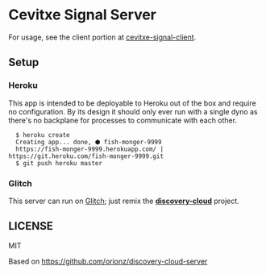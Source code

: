 # Cevitxe Signal Server

For usage, see the client portion at
[cevitxe-signal-client](https://github.com/orionz/discovery-cloud-client).

## Setup

### Heroku

This app is intended to be deployable to Heroku out of the box and require no configuration. By its
design it should only ever run with a single dyno as there's no backplane for processes to
communicate with each other.

```
  $ heroku create
  Creating app... done, ⬢ fish-monger-9999
  https://fish-monger-9999.herokuapp.com/ | https://git.heroku.com/fish-monger-9999.git
  $ git push heroku master
```

### Glitch

This server can run on [Glitch](https://glitch.com); just remix the
[**discovery-cloud**](https://glitch.com/edit/#!/remix/discovery-cloud) project.

## LICENSE

MIT

Based on https://github.com/orionz/discovery-cloud-server
